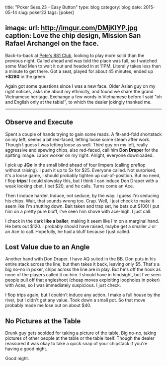 title: "Poker Sess.23 - Easy Button"
type: blog
category: blog
date: 2015-05-14
slug: poker23
tags: [poker]

image:
    url: http://imgur.com/DMjKIYP.jpg
    caption: Love the chip design, Mission San Rafael Archangel on the face.
---

Back-to-back at [Pete's 881 Club](http://petes881club.com/), looking to play
more solid than the previous night. Called ahead and was told the place was
full, so I watched some Mad Men to wait it out and headed in at 11PM. Literally
takes less than a minute to get there. Got a seat, played for about 45 minutes,
ended up **+$280** in the green.

Again got some questions since I was a new face. Older Asian guy on my right
notices, asks me about my ethnicity, and found we share the grand Vietnamese
heritage. Exchange a few words in Vietnamese before I said "oh and English only
at the table!", to which the dealer jokingly thanked me.

---

## Observe and Execute

Spent a couple of hands trying to gain some reads. A fit-and-fold shortstack on
my left, seems a bit red-faced, letting loose some steam after work. Though I
guess I was letting loose as well. Third guy on my left, really aggressive and
spewing chips, also red-faced, call him **Don Draper** for the spitting image.
Labor worker on my right. Alright, everyone downloaded.

I pick up **JQo** in the small blind ahead of four limpers (calling preflop
without raising). I push it up to 5x for $25. Everyone called. Not surprised,
it's a loose game, I should probably tighten up out-of-position. But no need,
I flop **trips**! I could slowplay this, but I think I can induce Don Draper
with a weak looking cbet. I bet $20, and he calls. Turns come an Ace.

Then I induce harder. Induce, not seduce, by the way. I guess I'm seducing his
chips. Wait, that sounds wrong too. Crap. Well, I just check to make it seem
like I'm shutting down. Bait taken and trap set, he bets out $100! I put him
on a pretty pure bluff, I've seen him shove with ace-high. I just call.

I check in the dark **like a baller**, making it seem like I'm on a marginal
hand. He bets out $120. I probably should have raised, maybe get a smaller J
or an Ace to call. Hopefully, he had a bluff because I just called.

## Lost Value due to an Angle

Another hand with Don Draper. I have AQ suited in the BB. Don puts in his
entire stack across the line, but then takes it back, leaving only $5. That's
a big no-no in poker, chips across the line are in play. But he's off the hook
as none of the players called it on him. I should have in hindsight, but I've
seen people pull off that angleshoot (cheap moves exploiting loopholes in
poker) with Aces, so I was immediately suspicious. I just check.

I flop trips again, but I couldn't induce any action. I make a full house by
the river, but I didn't get any value. Took down a small pot. So that move
probably made me lose out on about $40.

## No Pictures at the Table

Drunk guy gets scolded for taking a picture of the table. Big no-no, taking
pictures of other people at the table or the table itself. Though the dealer
reassured it was okay to take a quick snap of your chipstack if you're having a
good night.

Good night.
